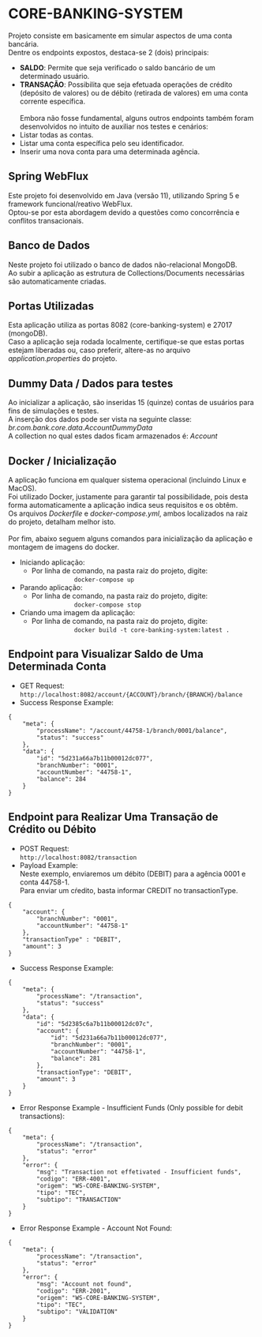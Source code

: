 # CORE-BANKING-SYSTEM
Projeto consiste em basicamente em simular aspectos de uma conta bancária.<br/>
Dentre os endpoints expostos, destaca-se 2 (dois) principais: <br/>
* <b>SALDO</b>: Permite que seja verificado o saldo bancário de um determinado usuário.<br/>
* <b>TRANSAÇÃO</b>: Possibilita que seja efetuada operações de crédito (depósito de valores) ou de débito (retirada de valores) em uma conta corrente específica.<br/><br/>
Embora não fosse fundamental, alguns outros endpoints também foram desenvolvidos no intuito de auxiliar nos testes e cenários:<br/>
* Listar todas as contas.<br/>
* Listar uma conta específica pelo seu identificador.<br/>
* Inserir uma nova conta para uma determinada agência.<br/>

## Spring WebFlux
Este projeto foi desenvolvido em Java (versão 11), utilizando Spring 5 e framework funcional/reativo WebFlux.<br/>
Optou-se por esta abordagem devido a questões como concorrência e conflitos transacionais.

## Banco de Dados<br/>

Neste projeto foi utilizado o banco de dados não-relacional MongoDB.<br/>
Ao subir a aplicação as estrutura de Collections/Documents necessárias são automaticamente criadas.

## Portas Utilizadas
Esta aplicação utiliza as portas 8082 (core-banking-system) e 27017 (mongoDB).<br/>
Caso a aplicação seja rodada localmente, certifique-se que estas portas estejam liberadas ou, caso preferir, altere-as no arquivo <i>application.properties</i> do projeto.

## Dummy Data / Dados para testes
Ao inicializar a aplicação, são inseridas 15 (quinze) contas de usuários para fins de simulações e testes.<br/>
A inserção dos dados pode ser vista na seguinte classe: <i>br.com.bank.core.data.AccountDummyData</i><br/>
A collection no qual estes dados ficam armazenados é: <i>Account</i>

## Docker / Inicialização
A aplicação funciona em qualquer sistema operacional (incluindo Linux e MacOS).<br/>
Foi utilizado Docker, justamente para garantir tal possibilidade, pois desta forma automaticamente a aplicação indica seus requisitos e os obtêm.<br/>
Os arquivos <i>Dockerfile</i> e <i>docker-compose.yml</i>, ambos localizados na raiz do projeto, detalham melhor isto.<br/><br/>
Por fim, abaixo seguem alguns comandos para inicialização da aplicação e montagem de imagens do docker.<br/>

* Iniciando aplicação:
    * Por linha de comando, na pasta raiz do projeto, digite:<br/>
      ```            docker-compose up```
* Parando aplicação:
    * Por linha de comando, na pasta raiz do projeto, digite:<br/>
      ```            docker-compose stop```
* Criando uma imagem da aplicação:
    * Por linha de comando, na pasta raiz do projeto, digite:<br/>
      ```            docker build -t core-banking-system:latest .```

## Endpoint para Visualizar Saldo de Uma Determinada Conta
* GET Request:<br/>
```http://localhost:8082/account/{ACCOUNT}/branch/{BRANCH}/balance```
* Success Response Example:
```
{
    "meta": {
        "processName": "/account/44758-1/branch/0001/balance",
        "status": "success"
    },
    "data": {
        "id": "5d231a66a7b11b00012dc077",
        "branchNumber": "0001",
        "accountNumber": "44758-1",
        "balance": 284
    }
}
```

## Endpoint para Realizar Uma Transação de Crédito ou Débito
* POST Request:<br/>
```http://localhost:8082/transaction```
* Payload Example:<br/>
Neste exemplo, enviaremos um débito (DEBIT) para a agência 0001 e conta 44758-1.<br/>
Para enviar um cŕedito, basta informar CREDIT no transactionType.
```
{
	"account": {
    	"branchNumber": "0001",
    	"accountNumber": "44758-1"
	},
	"transactionType" : "DEBIT",
	"amount": 3
}
```
* Success Response Example:
```
{
    "meta": {
        "processName": "/transaction",
        "status": "success"
    },
    "data": {
        "id": "5d2385c6a7b11b00012dc07c",
        "account": {
            "id": "5d231a66a7b11b00012dc077",
            "branchNumber": "0001",
            "accountNumber": "44758-1",
            "balance": 281
        },
        "transactionType": "DEBIT",
        "amount": 3
    }
}
```
* Error Response Example - Insufficient Funds (Only possible for debit transactions):
```
{
    "meta": {
        "processName": "/transaction",
        "status": "error"
    },
    "error": {
        "msg": "Transaction not effetivated - Insufficient funds",
        "codigo": "ERR-4001",
        "origem": "WS-CORE-BANKING-SYSTEM",
        "tipo": "TEC",
        "subtipo": "TRANSACTION"
    }
}
```
* Error Response Example - Account Not Found:
```
{
    "meta": {
        "processName": "/transaction",
        "status": "error"
    },
    "error": {
        "msg": "Account not found",
        "codigo": "ERR-2001",
        "origem": "WS-CORE-BANKING-SYSTEM",
        "tipo": "TEC",
        "subtipo": "VALIDATION"
    }
}
```